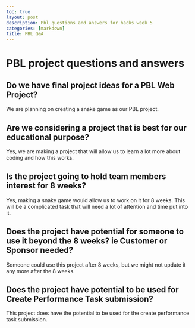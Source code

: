```yaml
---
toc: true
layout: post
description: Pbl questions and answers for hacks week 5
categories: [markdown]
title: PBL Q&A
---
```


# PBL project questions and answers
## Do we have final project ideas for a PBL Web Project?
We are planning on creating a snake game as our PBL project.

## Are we considering a project that is best for our educational purpose?
Yes, we are making a project that will allow us to learn a lot more about coding and how this works.

## Is the project going to hold team members interest for 8 weeks?
Yes, making a snake game would allow us to work on it for 8 weeks. This will be a complicated task that will need a lot of attention and time put into it.

## Does the project have potential for someone to use it beyond the 8 weeks? ie Customer or Sponsor needed?
Someone could use this project after 8 weeks, but we might not update it any more after the 8 weeks.

## Does the project have potential to be used for Create Performance Task submission?
This project does have the potential to be used for the create performance task submission.